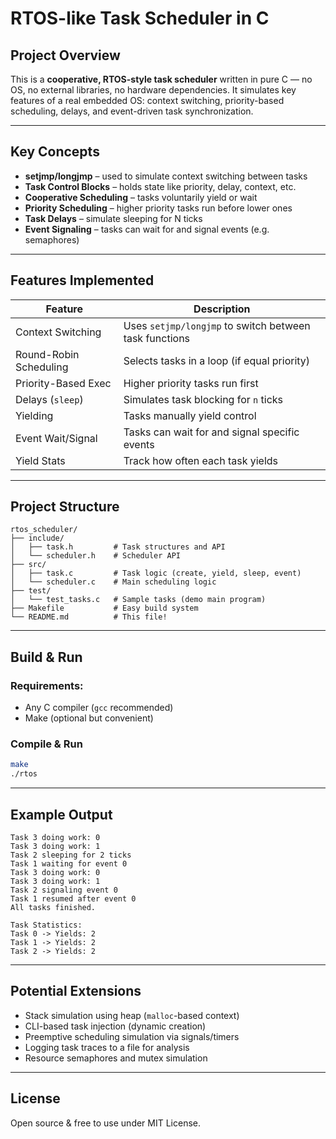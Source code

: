 # RTOS-like Task Scheduler in C

## Project Overview 

This is a **cooperative, RTOS-style task scheduler** written in pure C — no OS, no external libraries, no hardware dependencies.  It simulates key features of a real embedded OS: context switching, priority-based scheduling, delays, and event-driven task synchronization.

---

## Key Concepts

- **setjmp/longjmp** – used to simulate context switching between tasks
- **Task Control Blocks** – holds state like priority, delay, context, etc.
- **Cooperative Scheduling** – tasks voluntarily yield or wait
- **Priority Scheduling** – higher priority tasks run before lower ones
- **Task Delays** – simulate sleeping for N ticks
- **Event Signaling** – tasks can wait for and signal events (e.g. semaphores)

---

## Features Implemented

| Feature                  | Description                                               |
|--------------------------|-----------------------------------------------------------|
| Context Switching      | Uses `setjmp/longjmp` to switch between task functions    |
| Round-Robin Scheduling | Selects tasks in a loop (if equal priority)              |
| Priority-Based Exec    | Higher priority tasks run first                           |
| Delays (`sleep`)       | Simulates task blocking for `n` ticks                     |
| Yielding               | Tasks manually yield control                              |
| Event Wait/Signal      | Tasks can wait for and signal specific events             |
| Yield Stats           | Track how often each task yields                          |

---

## Project Structure

```
rtos_scheduler/
├── include/
│   ├── task.h         # Task structures and API
│   └── scheduler.h    # Scheduler API
├── src/
│   ├── task.c         # Task logic (create, yield, sleep, event)
│   └── scheduler.c    # Main scheduling logic
├── test/
│   └── test_tasks.c   # Sample tasks (demo main program)
├── Makefile           # Easy build system
└── README.md          # This file!
```

---

## Build & Run

### Requirements:
- Any C compiler (`gcc` recommended)
- Make (optional but convenient)

### Compile & Run
```bash
make
./rtos
```

---

## Example Output

```
Task 3 doing work: 0
Task 3 doing work: 1
Task 2 sleeping for 2 ticks
Task 1 waiting for event 0
Task 3 doing work: 0
Task 3 doing work: 1
Task 2 signaling event 0
Task 1 resumed after event 0
All tasks finished.

Task Statistics:
Task 0 -> Yields: 2
Task 1 -> Yields: 2
Task 2 -> Yields: 2
```

---

## Potential Extensions

- Stack simulation using heap (`malloc`-based context)
- CLI-based task injection (dynamic creation)
- Preemptive scheduling simulation via signals/timers
- Logging task traces to a file for analysis
- Resource semaphores and mutex simulation

---

## License

Open source & free to use under MIT License.
